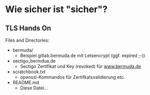 # Wie sicher ist "sicher"?
## TLS Hands On

Files and Directories:
* bermuda/
  - Beispiel gitlab.bermuda.de mit Letsencrypt (ggf. expired ;-))
* sectigo_bermdua.de
  - Sectigo Zertifikat und Key (revoked) für www.bermuda.de
* scratchbook.txt
  - openssl-Kommandos für Zertifkatsvalidierung etc.
* README.md
  - Diese Datei...
